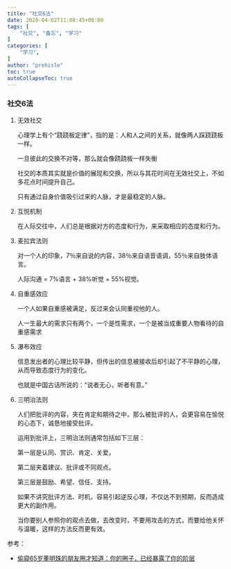 ```yaml
---
title: "社交6法"
date: 2020-04-02T11:08:45+08:00
tags: [
    "社交", "备忘", "学习"
]
categories: [
    "学习",
]
author: "prehisle"
toc: true
autoCollapseToc: true
---
```


### 社交6法

1. 无效社交

   心理学上有个“跷跷板定律”，指的是：人和人之间的关系，就像两人踩跷跷板一样。

   一旦彼此的交换不对等，那么就会像跷跷板一样失衡

   社交的本质其实就是价值的展现和交换，所以与其花时间在无效社交上，不如多花点时间提升自己。

   只有通过自身价值吸引过来的人脉，才是最稳定的人脉。

2. 互悦机制

   在人际交往中，人们总是根据对方的态度和行为，来采取相应的态度和行为。

3. 麦拉宾法则

   对一个人的印象，7％来自说的内容，38％来自语音语调，55％来自肢体语言。

   人际沟通 = 7%语言 + 38%听觉 + 55%视觉。

4. 自重感效应

   一个人如果自重感被满足，反过来会认同重视他的人。

   人一生最大的需求只有两个，一个是性需求，一个是被当成重要人物看待的自重感需求

5. 瀑布效应

   信息发出者的心理比较平静，但传出的信息被接收后却引起了不平静的心理，从而导致态度行为的变化。

   也就是中国古话所说的：“说者无心，听者有意。”

6. 三明治法则

   人们把批评的内容，夹在肯定和期待之中，那么被批评的人，会更容易在愉悦的心态下，诚恳地接受批评。

   运用到批评上，三明治法则通常包括如下三层：

   第一层是认同、赏识、肯定、关爱。

   第二层夹着建议、批评或不同观点。

   第三层是鼓励、希望、信任、支持。

   如果不讲究批评方法、时机，容易引起逆反心理，不仅达不到预期，反而造成更大的副作用。

   当你要别人参照你的观点去做，去改变时，不要用攻击的方式，而要给他关怀与温暖，这样的方法反而更有效。

参考：

* [偷窥65岁董明珠的朋友圈才知道：你的圈子，已经暴露了你的阶层](https://www.jianshu.com/p/4e22ffbdb659)